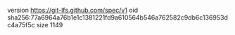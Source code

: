 version https://git-lfs.github.com/spec/v1
oid sha256:77a6964a76b1e1c1381221fd9a610564b546a762582c9db6c136953dc4a75f5c
size 1149
